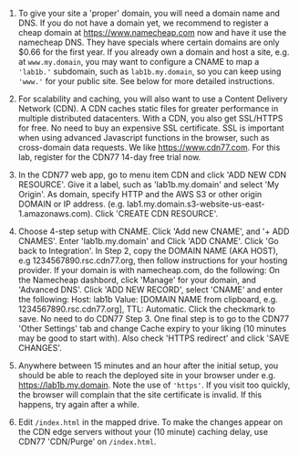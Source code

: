 1. To give your site a 'proper' domain, you will need a domain name and DNS. If you do not have a domain yet, we recommend to register a cheap domain at <a href='https://www.namecheap.com/' target='_blank'>https://www.namecheap.com</a> now and have it use the namecheap DNS. They have specials where certain domains are only $0.66 for the first year.
If you already own a domain and host a site, e.g. at `www.my.domain`, you may want to configure a CNAME to map a `'lab1b.'` subdomain, such as `lab1b.my.domain`, so you can keep using `'www.'` for your public site. See below for more detailed instructions. 

2. For scalability and caching, you will also want to use a Content Delivery Network (CDN). A CDN caches static files for greater performance in multiple distributed datacenters. With a CDN, you also get SSL/HTTPS for free. No need to buy an expensive SSL certificate. SSL is important when using advanced Javascript functions in the browser, such as cross-domain data requests. We like <a href='https://www.cdn77.com' target='_blank'>https://www.cdn77.com</a>. For this lab, register for the CDN77 14-day free trial now.

3. In the CDN77 web app, go to menu item CDN and click 'ADD NEW CDN RESOURCE'. Give it a label, such as 'lab1b.my.domain' and select 'My Origin'. As domain, specify HTTP and the AWS S3 or other origin DOMAIN or IP address. (e.g. lab1.my.domain.s3-website-us-east-1.amazonaws.com). 
Click 'CREATE CDN RESOURCE'.

4. Choose 4-step setup with CNAME. Click 'Add new CNAME', and '+ ADD CNAMES'. Enter 'lab1b.my.domain' and Click 'ADD CNAME'. Click 'Go back to Integration'. In Step 2, copy the DOMAIN NAME (AKA HOST), e.g 1234567890.rsc.cdn77.org, then follow instructions for your hosting provider. If your domain is with namecheap.com, do the following:
On the Namecheap dashbord, click 'Manage' for your domain, and 'Advanced DNS'. Click 'ADD NEW RECORD', select 'CNAME' and enter the following: Host: lab1b Value: [DOMAIN NAME from clipboard, e.g. 1234567890.rsc.cdn77.org], TTL: Automatic. Click the checkmark to save. No need to do CDN77 Step 3. One final step is to go to the CDN77 'Other Settings' tab and change Cache expiry to your liking (10 minutes may be good to start with). Also check 'HTTPS redirect' and click 'SAVE CHANGES'. 

5. Anywhere between 15 minutes and an hour after the initial setup, you should be able to reach the deployed site in your browser under e.g. <a href='https://lab1b.my.domain' target='_blank'>https://lab1b.my.domain</a>. Note the use of `'https'`. If you visit too quickly, the browser will complain that the site certificate is invalid. If this happens, try again after a while. 

11. Edit `/index.html` in the mapped drive. To make the changes appear on the CDN edge servers without your (10 minute) caching delay, use CDN77 'CDN/Purge' on `/index.html`.
